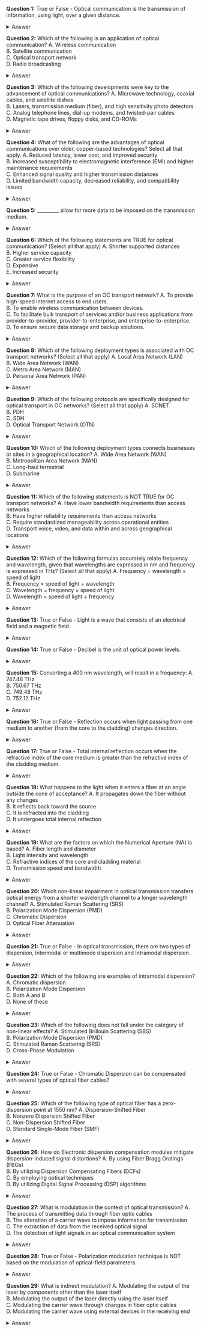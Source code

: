 **Question 1:** True or False - Optical communication is the transmission of information, using light, over a given distance.
<details>
  <summary>Answer</summary>
  True.
</details>

**Question 2:** Which of the following is an application of optical communication?
A. Wireless communication  
B. Satellite communication  
C. Optical transport network  
D. Radio broadcasting  
<details>
  <summary>Answer</summary>
  C; Optical transport network
</details>

**Question 3:** Which of the following developments were key to the advancement of optical communications?
A. Microwave technology, coaxial cables, and satellite dishes  
B. Lasers, transmission medium (fiber), and high sensitivity photo detectors  
C. Analog telephone lines, dial-up modems, and twisted-pair cables  
D. Magnetic tape drives, floppy disks, and CD-ROMs  
<details>
  <summary>Answer</summary>
  B; Lasers, transmission medium (fiber), and high sensitivity photo detectors
</details>

**Question 4:** What of the following are the advantages of optical communications over older, copper-based technologies? Select all that apply.
A. Reduced latency, lower cost, and improved security  
B. Increased susceptibility to electromagnetic interference (EMI) and higher maintenance requirements  
C. Enhanced signal quality and higher transmission distances  
D. Limited bandwidth capacity, decreased reliability, and compatibility issues  
<details>
  <summary>Answer</summary>
  A and C.
</details>

**Question 5:** _________ allow for more data to be imposed on the transmission medium.
<details>
  <summary>Answer</summary>
  C; Advanced modulation schemes
</details>

**Question 6:** Which of the following statements are TRUE for optical communication? (Select all that apply)
A. Shorter supported distances  
B. Higher service capacity  
C. Greater service flexibility  
D. Expensive  
E. Increased security  
<details>
  <summary>Answer</summary>
  B, C and E
</details>

**Question 7:** What is the purpose of an OC transport network?
A. To provide high-speed internet access to end users.  
B. To enable wireless communication between devices.  
C. To facilitate bulk transport of services and/or business applications from provider-to-provider, provider-to-enterprise, and enterprise-to-enterprise.  
D. To ensure secure data storage and backup solutions.  
<details>
  <summary>Answer</summary>
  C; To facilitate bulk transport of services and/or business applications from provider-to-provider, provider-to-enterprise, and enterprise-to-enterprise.
</details>

**Question 8:** Which of the following deployment types is associated with OC transport networks? (Select all that apply)
A. Local Area Network (LAN)  
B. Wide Area Network (WAN)  
C. Metro Area Network (MAN)  
D. Personal Area Network (PAN)  
<details>
  <summary>Answer</summary>
  B and C
</details>

**Question 9:** Which of the following protocols are specifically designed for optical transport in OC networks? (Select all that apply)
A. SONET  
B. PDH  
C. SDH  
D. Optical Transport Network (OTN)  
<details>
  <summary>Answer</summary>
  A, C, and D
</details>

**Question 10:** Which of the following deployment types connects businesses or sites in a geographical location?
A. Wide Area Network (WAN)  
B. Metropolitan Area Network (MAN)  
C. Long-haul terrestrial  
D. Submarine  
<details>
  <summary>Answer</summary>
  B; Metropolitan Area Network (MAN)
</details>

**Question 11:** Which of the following statements is NOT TRUE for OC transport networks?
A. Have lower bandwidth requirements than access networks  
B. Have higher reliability requirements than access networks  
C. Require standardized manageability across operational entities  
D. Transport voice, video, and data within and across geographical locations  
<details>
  <summary>Answer</summary>
  A; Have lower bandwidth requirements than access networks
</details>

**Question 12:** Which of the following formulas accurately relate frequency and wavelength, given that wavelengths are expressed in nm and frequency is expressed in THz? (Select all that apply)
A. Frequency = wavelength × speed of light  
B. Frequency = speed of light ÷ wavelength  
C. Wavelength = frequency × speed of light  
D. Wavelength = speed of light ÷ frequency  
<details>
  <summary>Answer</summary>
  B; Frequency = speed of light ÷ wavelength and and D; Wavelength = speed of light ÷ frequency
</details>

**Question 13:** True or False - Light is a wave that consists of an electrical field and a magnetic field.
<details>
  <summary>Answer</summary>
  True.
</details>

**Question 14:** True or False - Decibel is the unit of optical power levels.
<details>
  <summary>Answer</summary>
  True
</details>

**Question 15:** Converting a 400 nm wavelength, will result in a frequency:
A. 747.48 THz  
B. 750.67 THz  
C. 749.48 THz  
D. 752.12 THz  
<details>
  <summary>Answer</summary>
  C; 749.48 THz
</details>

**Question 16:** True or False - Reflection occurs when light passing from one medium to another (from the core to the cladding) changes direction.
<details>
  <summary>Answer</summary>
  False; Reflection is when the light ray bounces back into the original material.
</details>

**Question 17:** True or False - Total internal reflection occurs when the refractive index of the core medium is greater than the refractive index of the cladding medium.
<details>
  <summary>Answer</summary>
  True
</details>

**Question 18:** What happens to the light when it enters a fiber at an angle outside the cone of acceptance?
A. It propagates down the fiber without any changes  
B. It reflects back toward the source  
C. It is refracted into the cladding  
D. It undergoes total internal reflection  
<details>
  <summary>Answer</summary>
  C; It is refracted into the cladding.
</details>

**Question 19:** What are the factors on which the Numerical Aperture (NA) is based?
A. Fiber length and diameter  
B. Light intensity and wavelength  
C. Refractive indices of the core and cladding material  
D. Transmission speed and bandwidth  
<details>
  <summary>Answer</summary>
  C; Refractive indices of the core and cladding material
</details>

**Question 20:** Which non-linear impairment in optical transmission transfers optical energy from a shorter wavelength channel to a longer wavelength channel?
A. Stimulated Raman Scattering (SRS)  
B. Polarization Mode Dispersion (PMD)  
C. Chromatic Dispersion  
D. Optical Fiber Attenuation  
<details>
  <summary>Answer</summary>
  A; Stimulated Raman Scattering (SRS)
</details>

**Question 21:** True or False - In optical transmission, there are two types of dispersion, Intermodal or multimode dispersion and Intramodal dispersion.
<details>
  <summary>Answer</summary>
  True
</details>

**Question 22:** Which of the following are examples of intramodal dispersion?
A. Chromatic dispersion  
B. Polarization Mode Dispersion  
C. Both A and B  
D. None of these  
<details>
  <summary>Answer</summary>
  C; Both A and B
</details>

**Question 23:** Which of the following does not fall under the category of non-linear effects?
A. Stimulated Brillouin Scattering (SBS)  
B. Polarization Mode Dispersion (PMD)  
C. Stimulated Raman Scattering (SRS)  
D. Cross-Phase Modulation  
<details>
  <summary>Answer</summary>
  B; Polarization Mode Dispersion
</details>

**Question 24:** True or False - Chromatic Dispersion can be compensated with several types of optical fiber cables?
<details>
  <summary>Answer</summary>
  True
</details>

**Question 25:** Which of the following type of optical fiber has a zero-dispersion point at 1550 nm?
A. Dispersion-Shifted Fiber  
B. Nonzero Dispersion Shifted Fiber  
C. Non-Dispersion Shifted Fiber  
D. Standard Single-Mode Fiber (SMF)  
<details>
  <summary>Answer</summary>
  A; Dispersion-Shifted Fiber
</details>

**Question 26:** How do Electronic dispersion compensation modules mitigate dispersion-induced signal distortions?
A. By using Fiber Bragg Gratings (FBGs)  
B. By utilizing Dispersion Compensating Fibers (DCFs)  
C. By employing optical techniques  
D. By utilizing Digital Signal Processing (DSP) algorithms  
<details>
  <summary>Answer</summary>
  D; By utilizing Digital Signal Processing (DSP) algorithms
</details>

**Question 27:** What is modulation in the context of optical transmission?
A. The process of transmitting data through fiber optic cables  
B. The alteration of a carrier wave to impose information for transmission  
C. The extraction of data from the received optical signal  
D. The detection of light signals in an optical communication system  
<details>
  <summary>Answer</summary>
  B; The alteration of a carrier wave to impose information for transmission.
</details>

**Question 28:** True or False - Polarization modulation technique is NOT based on the modulation of optical-field parameters.
<details>
  <summary>Answer</summary>
  False; Polarization modulation technique is based on the modulation of optical-field parameters.
</details>

**Question 29:** What is indirect modulation?
A. Modulating the output of the laser by components other than the laser itself  
B. Modulating the output of the laser directly using the laser itself  
C. Modulating the carrier wave through changes in fiber optic cables  
D. Modulating the carrier wave using external devices in the receiving end  
<details>
  <summary>Answer</summary>
